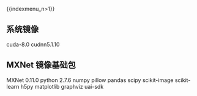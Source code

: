 {{indexmenu_n>1}}

## 系统镜像
cuda-8.0 
cudnn5.1.10

## MXNet 镜像基础包
MXNet 0.11.0 
python 2.7.6 
numpy 
pillow 
pandas 
scipy 
scikit-image 
scikit-learn 
h5py 
matplotlib 
graphviz 
uai-sdk 